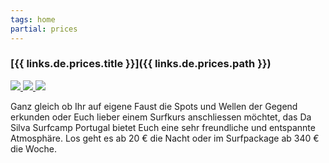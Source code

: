 ```yaml
---
tags: home
partial: prices
---
```


### [{{ links.de.prices.title }}]({{ links.de.prices.path }})

<div class="booking-icon-frame">
  <a href="{{ links.de.prices.path }}" alt="Preise" >
    <img src="/_assets/home/booking/yen-sign-solid.svg" class="price-icon-y"/>
    <img src="/_assets/home/booking/euro-sign-solid.svg" class="price-icon"/>
    <img src="/_assets/home/booking/dollar-sign-solid.svg" class="price-icon"/>
  </a>
</div>

Ganz gleich ob Ihr auf eigene Faust die Spots und Wellen der Gegend erkunden oder Euch lieber einem Surfkurs anschliessen möchtet, das Da Silva Surfcamp Portugal bietet Euch eine sehr freundliche und entspannte Atmosphäre. Los geht es ab 20 € die Nacht oder im Surfpackage ab 340 € die Woche.
